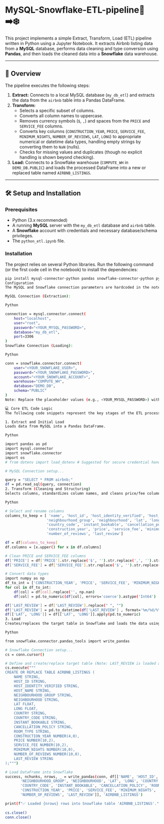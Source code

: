 # MySQL-Snowflake-ETL-pipeline💾➡️❄️

This project implements a simple Extract, Transform, Load (ETL) pipeline written in Python using a Jupyter Notebook. It extracts Airbnb listing data from a **MySQL** database, performs data cleaning and type conversion using **Pandas**, and then loads the cleaned data into a **Snowflake** data warehouse.

---

## 🚀 Overview

The pipeline executes the following steps:

1.  **Extract:** Connects to a local MySQL database (`my_db_etl`) and extracts the data from the `airbnb` table into a Pandas DataFrame.
2.  **Transform:**
    * Selects a specific subset of columns.
    * Converts all column names to uppercase.
    * Removes currency symbols (`$`, `,`) and spaces from the `PRICE` and `SERVICE_FEE` columns.
    * Converts key columns (`CONSTRUCTION_YEAR`, `PRICE`, `SERVICE_FEE`, `MINIMUM_NIGHTS`, `NUMBER_OF_REVIEWS`, `LAT`, `LONG`) to appropriate numerical or datetime data types, handling empty strings by converting them to `NaN` (nulls).
    * Checks for missing values and duplicates (though no explicit handling is shown beyond checking).
3.  **Load:** Connects to a Snowflake warehouse (`COMPUTE_WH` in `DEMO_DB.PUBLIC`) and loads the processed DataFrame into a new or replaced table named `AIRBNB_LISTINGS`.

---

## 🛠️ Setup and Installation

### Prerequisites

* Python (3.x recommended)
* A running **MySQL** server with the `my_db_etl` database and `airbnb` table.
* A **Snowflake** account with credentials and necessary database/schema privileges.
* The `python_etl.ipynb` file.

### Installation

The project relies on several Python libraries. Run the following command (or the first code cell in the notebook) to install the dependencies:

```bash
pip install mysql-connector-python pandas snowflake-connector-python python-dotenv
Configuration
The MySQL and Snowflake connection parameters are hardcoded in the notebook but would typically be managed via environment variables (e.g., in a .env file) for security, as suggested by the from dotenv import load_dotenv import.

MySQL Connection (Extraction):

Python

connection = mysql.connector.connect(
    host="localhost",
    user="root",
    password="<YOUR_MYSQL_PASSWORD>", 
    database="my_db_etl",
    port=3306
)
Snowflake Connection (Loading):

Python

conn = snowflake.connector.connect(
    user="<YOUR_SNOWFLAKE_USER>", 
    password="<YOUR_SNOWFLAKE_PASSWORD>", 
    account="<YOUR_SNOWFLAKE_ACCOUNT>",
    warehouse="COMPUTE_WH",
    database="DEMO_DB",
    schema="PUBLIC"
)
Note: Replace the placeholder values (e.g., <YOUR_MYSQL_PASSWORD>) with your actual credentials.

💻 Core ETL Code Logic
The following code snippets represent the key stages of the ETL process.

1. Extract and Initial Load
Loads data from MySQL into a Pandas DataFrame.

Python

import pandas as pd
import mysql.connector
import snowflake.connector
import os
# from dotenv import load_dotenv # Suggested for secure credential handling

# MySQL Connection setup...

query = "SELECT * FROM airbnb;"
df = pd.read_sql(query, connection)
2. Transform (Cleaning and Structuring)
Selects columns, standardizes column names, and cleans price/fee columns.

Python

# Select and rename columns
columns_to_keep = [ 'name', 'host_id', 'host_identity_verified', 'host_name',
                   'neighbourhood_group', 'neighbourhood', 'lat', 'long', 'country',
                   'country_code', 'instant_bookable', 'cancellation_policy', 'room_type',
                   'construction_year', 'price', 'service_fee', 'minimum_nights',
                   'number_of_reviews', 'last_review']

df = df[columns_to_keep]
df.columns = [x.upper() for x in df.columns]

# Clean PRICE and SERVICE_FEE columns
df['PRICE'] = df['PRICE'].str.replace('$', '').str.replace(',', '').str.replace(' ', '')
df['SERVICE_FEE'] = df['SERVICE_FEE'].str.replace('$', '').str.replace(',', '').str.replace(' ', '')

# Convert data types
import numpy as np
df_to_int = ['CONSTRUCTION_YEAR', 'PRICE', 'SERVICE_FEE', 'MINIMUM_NIGHTS', 'NUMBER_OF_REVIEWS']
for col in df_to_int:
    df[col] = df[col].replace('', np.nan)
    df[col] = pd.to_numeric(df[col], errors='coerce').astype('Int64')

df['LAST_REVIEW'] = df['LAST_REVIEW'].replace(" ", "")
df['LAST_REVIEW'] = pd.to_datetime(df['LAST_REVIEW'] , format='%m/%d/%Y')
df[['LAT', 'LONG']] = df[['LAT', 'LONG']].apply(pd.to_numeric)
3. Load
Creates/replaces the target table in Snowflake and loads the data using write_pandas.

Python

from snowflake.connector.pandas_tools import write_pandas

# Snowflake Connection setup...
cs = conn.cursor()

# Define and create/replace target table (Note: LAST_REVIEW is loaded as a STRING here)
cs.execute("""
CREATE OR REPLACE TABLE AIRBNB_LISTINGS (
    NAME STRING,
    HOST_ID STRING,
    HOST_IDENTITY_VERIFIED STRING,
    HOST_NAME STRING,
    NEIGHBOURHOOD_GROUP STRING,
    NEIGHBOURHOOD STRING,
    LAT FLOAT,
    LONG FLOAT,
    COUNTRY STRING,
    COUNTRY_CODE STRING,
    INSTANT_BOOKABLE STRING,
    CANCELLATION_POLICY STRING,
    ROOM_TYPE STRING,
    CONSTRUCTION_YEAR NUMBER(4,0),
    PRICE NUMBER(10,2),
    SERVICE_FEE NUMBER(10,2),
    MINIMUM_NIGHTS NUMBER(10,0),
    NUMBER_OF_REVIEWS NUMBER(10,0),
    LAST_REVIEW STRING
);""")

# Load DataFrame into Snowflake
success, nchunks, nrows, _ = write_pandas(conn, df[['NAME', 'HOST_ID', 'HOST_IDENTITY_VERIFIED', 'HOST_NAME',
       'NEIGHBOURHOOD_GROUP', 'NEIGHBOURHOOD', 'LAT', 'LONG', 'COUNTRY',
       'COUNTRY_CODE', 'INSTANT_BOOKABLE', 'CANCELLATION_POLICY', 'ROOM_TYPE',
       'CONSTRUCTION_YEAR', 'PRICE', 'SERVICE_FEE', 'MINIMUM_NIGHTS',
       'NUMBER_OF_REVIEWS', 'LAST_REVIEW']], 'AIRBNB_LISTINGS')

print(f"✅ Loaded {nrows} rows into Snowflake table 'AIRBNB_LISTINGS'.")
    
cs.close()
conn.close()
